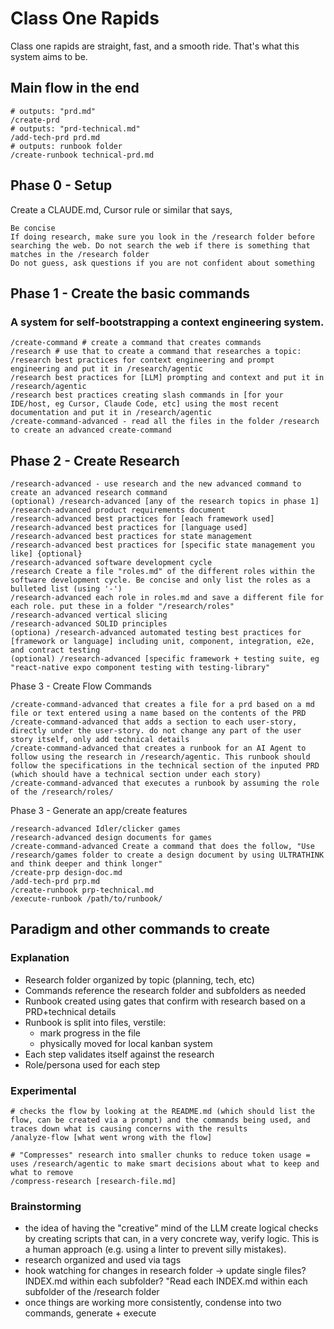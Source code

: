 # Class One Rapids
Class one rapids are straight, fast, and a smooth ride. That's what this system aims to be.
## Main flow in the end
```
# outputs: "prd.md"
/create-prd
# outputs: "prd-technical.md"
/add-tech-prd prd.md
# outputs: runbook folder
/create-runbook technical-prd.md
```
## Phase 0 - Setup
Create a CLAUDE.md, Cursor rule or similar that says,
```
Be concise
If doing research, make sure you look in the /research folder before searching the web. Do not search the web if there is something that matches in the /research folder
Do not guess, ask questions if you are not confident about something

```
## Phase 1 - Create the basic commands
### A system for self-bootstrapping a context engineering system.
```
/create-command # create a command that creates commands 
/research # use that to create a command that researches a topic:
/research best practices for context engineering and prompt engineering and put it in /research/agentic
/research best practices for [LLM] prompting and context and put it in /research/agentic
/research best practices creating slash commands in [for your IDE/host, eg Cursor, Claude Code, etc] using the most recent documentation and put it in /research/agentic
/create-command-advanced - read all the files in the folder /research to create an advanced create-command 

```
## Phase 2 - Create Research
```
/research-advanced - use research and the new advanced command to create an advanced research command
(optional) /research-advanced [any of the research topics in phase 1]
/research-advanced product requirements document
/research-advanced best practices for [each framework used]
/research-advanced best practices for [language used]
/research-advanced best practices for state management
/research-advanced best practices for [specific state management you like] {optional}
/research-advanced software development cycle
/research Create a file "roles.md" of the different roles within the software development cycle. Be concise and only list the roles as a bulleted list (using '-')
/research-advanced each role in roles.md and save a different file for each role. put these in a folder "/research/roles"
/research-advanced vertical slicing
/research-advanced SOLID principles
(optiona) /research-advanced automated testing best practices for [framework or language] including unit, component, integration, e2e, and contract testing
(optional) /research-advanced [specific framework + testing suite, eg "react-native expo component testing with testing-library"

```
Phase 3 - Create Flow Commands
```
/create-command-advanced that creates a file for a prd based on a md file or text entered using a name based on the contents of the PRD
/create-command-advanced that adds a section to each user-story, directly under the user-story. do not change any part of the user story itself, only add technical details
/create-command-advanced that creates a runbook for an AI Agent to follow using the research in /research/agentic. This runbook should follow the specifications in the technical section of the inputed PRD (which should have a technical section under each story)
/create-command-advanced that executes a runbook by assuming the role of the /research/roles/
```

Phase 3 - Generate an app/create features
```
/research-advanced Idler/clicker games
/research-advanced design documents for games
/create-command-advanced Create a command that does the follow, "Use /research/games folder to create a design document by using ULTRATHINK and think deeper and think longer"
/create-prp design-doc.md
/add-tech-prd prp.md
/create-runbook prp-technical.md
/execute-runbook /path/to/runbook/
```
## Paradigm and other commands to create

### Explanation
- Research folder organized by topic (planning, tech, etc)
- Commands reference the research folder and subfolders as needed
- Runbook created using gates that confirm with research based on a PRD+technical details
- Runbook is split into files, verstile:
  - mark progress in the file
  - physically moved for local kanban system
- Each step validates itself against the research
- Role/persona used for each step

### Experimental
```
# checks the flow by looking at the README.md (which should list the flow, can be created via a prompt) and the commands being used, and traces down what is causing concerns with the results
/analyze-flow [what went wrong with the flow]

# "Compresses" research into smaller chunks to reduce token usage = uses /research/agentic to make smart decisions about what to keep and what to remove
/compress-research [research-file.md] 
```

### Brainstorming
- the idea of having the "creative" mind of the LLM create logical checks by creating scripts that can, in a very concrete way, verify logic. This is a human approach (e.g. using a linter to prevent silly mistakes).
- research organized and used via tags
- hook watching for changes in research folder -> update single files? INDEX.md within each subfolder? "Read each INDEX.md within each subfolder of the /research folder
- once things are working more consistently, condense into two commands, generate + execute
